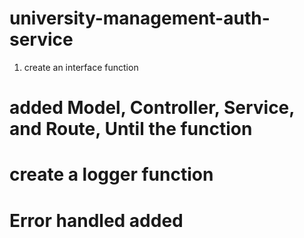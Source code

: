 # university-management-auth-service
1. create an interface function
# added Model, Controller, Service, and Route, Until the function
# create a logger function
# Error handled added
